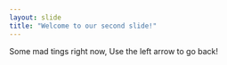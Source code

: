 ```yaml
---
layout: slide
title: "Welcome to our second slide!"
---
```

Some mad tings right now,
Use the left arrow to go back!
